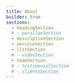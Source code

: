 ```yaml
---
title: About
builder: true
sections:
  - headingSection
  # - parallaxSection
  - descriptionSection
  - serviceSection
  - listSection
  # - videoSection
  - teamSection
  # - testimonialSection
  # - clientsSection
---
```

